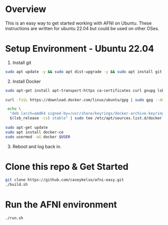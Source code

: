 # Overview
This is an easy way to get started working with AFNI on Ubuntu. These instructions are written for ubuntu 22.04 but could be used on other OSes.

# Setup Environment - Ubuntu 22.04
1. Install git
```bash
sudo apt update -y && sudo apt dist-upgrade -y && sudo apt install git build-essential -y
```

2. Install Docker
```bash
sudo apt-get install apt-transport-https ca-certificates curl gnupg lsb-release
    
curl -fsSL https://download.docker.com/linux/ubuntu/gpg | sudo gpg --dearmor -o /usr/share/keyrings/docker-archive-keyring.gpg

 echo \
  "deb [arch=amd64 signed-by=/usr/share/keyrings/docker-archive-keyring.gpg] https://download.docker.com/linux/ubuntu \
  $(lsb_release -cs) stable" | sudo tee /etc/apt/sources.list.d/docker.list > /dev/null
  
sudo apt-get update
sudo apt install docker-ce
sudo usermod -aG docker $USER
```

3. Reboot and log back in.

# Clone this repo & Get Started
```bash
git clone https://github.com/caseykelso/afni-easy.git
./build.sh
```

# Run the AFNI environment
```bash
./run.sh
```

